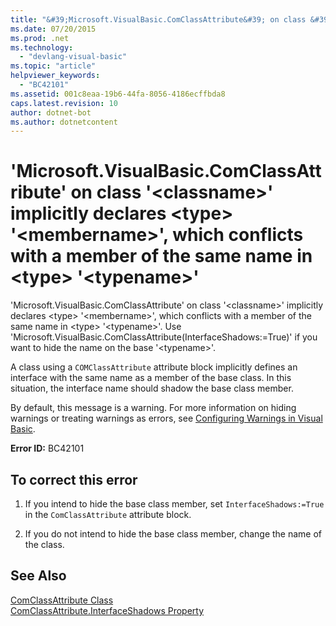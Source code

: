 ```yaml
---
title: "&#39;Microsoft.VisualBasic.ComClassAttribute&#39; on class &#39;&lt;classname&gt;&#39; implicitly declares &lt;type&gt; &#39;&lt;membername&gt;&#39;, which conflicts with a member of the same name in &lt;type&gt; &#39;&lt;typename&gt;&#39;"
ms.date: 07/20/2015
ms.prod: .net
ms.technology: 
  - "devlang-visual-basic"
ms.topic: "article"
helpviewer_keywords: 
  - "BC42101"
ms.assetid: 001c8eaa-19b6-44fa-8056-4186ecffbda8
caps.latest.revision: 10
author: dotnet-bot
ms.author: dotnetcontent
---
```

# &#39;Microsoft.VisualBasic.ComClassAttribute&#39; on class &#39;&lt;classname&gt;&#39; implicitly declares &lt;type&gt; &#39;&lt;membername&gt;&#39;, which conflicts with a member of the same name in &lt;type&gt; &#39;&lt;typename&gt;&#39;
'Microsoft.VisualBasic.ComClassAttribute' on class '\<classname>' implicitly declares \<type> '\<membername>', which conflicts with a member of the same name in \<type> '\<typename>'. Use 'Microsoft.VisualBasic.ComClassAttribute(InterfaceShadows:=True)' if you want to hide the name on the base '\<typename>'.  
  
 A class using a `COMClassAttribute` attribute block implicitly defines an interface with the same name as a member of the base class. In this situation, the interface name should shadow the base class member.  
  
 By default, this message is a warning. For more information on hiding warnings or treating warnings as errors, see [Configuring Warnings in Visual Basic](/visualstudio/ide/configuring-warnings-in-visual-basic).  
  
 **Error ID:** BC42101  
  
## To correct this error  
  
1.  If you intend to hide the base class member, set `InterfaceShadows:=True` in the `ComClassAttribute` attribute block.  
  
2.  If you do not intend to hide the base class member, change the name of the class.  
  
## See Also  
   
   
 [ComClassAttribute Class](http://msdn.microsoft.com/en-us/5c2f0835-9210-47dc-bc59-5c1769953574)  
 [ComClassAttribute.InterfaceShadows Property](http://msdn.microsoft.com/en-us/0fae25bd-e0ba-4755-a76c-3b526b1ac795)

